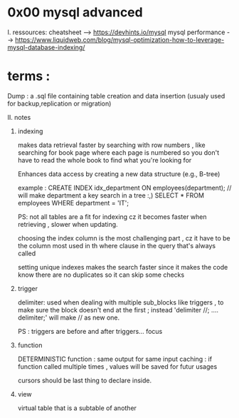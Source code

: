 # 0x00 mysql advanced
I. ressources:
cheatsheet --> https://devhints.io/mysql
mysql performance --> https://www.liquidweb.com/blog/mysql-optimization-how-to-leverage-mysql-database-indexing/

# terms :
Dump : a .sql file containing table creation and data insertion (usualy used for backup,replication or migration)





II. notes
1. indexing

    makes data retrieval faster by searching with row numbers , 
    like searching for book page where each page is numbered 
    so you don't have to read the whole book to find what you're looking for 

    Enhances data access by creating a new data structure (e.g., B-tree)

    example :
        CREATE INDEX idx_department ON employees(department);
        // will make department a key search in a tree :,) 
        SELECT * FROM employees WHERE department = 'IT';

    PS: not all tables are a fit for indexing cz it becomes faster
    when retrieving , slower when updating.

    choosing the index column is the most challenging part ,
    cz it have to be the column most used in th where clause 
    in the query that's always called 

    setting unique indexes makes the search faster since it
    makes the code know there are no duplicates so it can skip some checks 

2. trigger

    delimiter:
        used when dealing with multiple sub_blocks like triggers , 
        to make sure the block doesn't end at the first ; 
        instead 'delimiter //; .... delimiter;' will make // as new one.

    PS : triggers are before and after triggers... focus

3. function

    DETERMINISTIC function : same output for same input 
    caching : if function called multiple times , values will be saved for futur usages 

    cursors should be last thing to declare inside.

4. view

    virtual table that is a subtable of another
    

